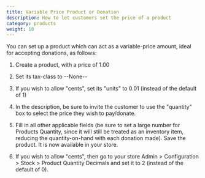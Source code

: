 ```yaml
---
title: Variable Price Product or Donation
description: How to let customers set the price of a product
category: products
weight: 10
---
```


You can set up a product which can act as a variable-price amount, ideal for accepting donations, as follows:

1. Create a product, with a price of 1.00

2. Set its tax-class to --None--

3. If you wish to allow "cents", set its "units" to 0.01 (instead of the default of 1)

4. In the description, be sure to invite the customer to use the "quantity" box to select the price they wish to pay/donate.

5. Fill in all other applicable fields (be sure to set a large number for Products Quantity, since it will still be treated as an inventory item, reducing the quantity-on-hand with each donation made).
Save the product. It is now available in your store.

6. If you wish to allow "cents", then go to your store Admin > Configuration > Stock > Product Quantity Decimals and set it to 2 (instead of the default of 0).

